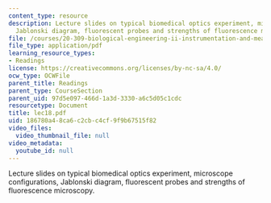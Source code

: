 ```yaml
---
content_type: resource
description: Lecture slides on typical biomedical optics experiment, microscope configurations,
  Jablonski diagram, fluorescent probes and strengths of fluorescence microscopy.
file: /courses/20-309-biological-engineering-ii-instrumentation-and-measurement-fall-2006/186780a48ca6c2cbc4cf9f9b67515f82_lec18.pdf
file_type: application/pdf
learning_resource_types:
- Readings
license: https://creativecommons.org/licenses/by-nc-sa/4.0/
ocw_type: OCWFile
parent_title: Readings
parent_type: CourseSection
parent_uid: 97d5e097-466d-1a3d-3330-a6c5d05c1cdc
resourcetype: Document
title: lec18.pdf
uid: 186780a4-8ca6-c2cb-c4cf-9f9b67515f82
video_files:
  video_thumbnail_file: null
video_metadata:
  youtube_id: null
---
```

Lecture slides on typical biomedical optics experiment, microscope configurations, Jablonski diagram, fluorescent probes and strengths of fluorescence microscopy.